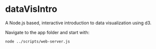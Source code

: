 dataVisIntro
============

A Node.js based, interactive introduction to data visualization using d3.


Navigate to the app folder and start with:

```
node ../scripts/web-server.js
```
